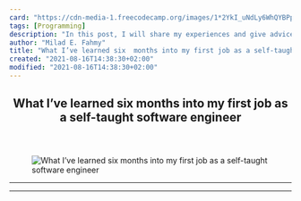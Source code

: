 ```yaml
---
card: "https://cdn-media-1.freecodecamp.org/images/1*2YkI_uNdLy6WhQYBPpKi9g.jpeg"
tags: [Programming]
description: "In this post, I will share my experiences and give advice now"
author: "Milad E. Fahmy"
title: "What I’ve learned six  months into my first job as a self-taught software engineer"
created: "2021-08-16T14:38:30+02:00"
modified: "2021-08-16T14:38:30+02:00"
---
```

<div class="site-wrapper">
<main id="site-main" class="site-main outer">
<div class="inner">
<article class="post-full post tag-programming tag-tech tag-software-development tag-web-development tag-life-lessons ">
<header class="post-full-header">
<h1 class="post-full-title">What I’ve learned six  months into my first job as a self-taught software engineer</h1>
</header>
<figure class="post-full-image">
<picture>
<source media="(max-width: 700px)" sizes="1px" srcset="data:image/gif;base64,R0lGODlhAQABAIAAAAAAAP///yH5BAEAAAAALAAAAAABAAEAAAIBRAA7 1w">
<source media="(min-width: 701px)" sizes="(max-width: 800px) 400px,
(max-width: 1170px) 700px,
1400px" srcset="https://cdn-media-1.freecodecamp.org/images/1*2YkI_uNdLy6WhQYBPpKi9g.jpeg 300w,
https://cdn-media-1.freecodecamp.org/images/1*2YkI_uNdLy6WhQYBPpKi9g.jpeg 600w,
https://cdn-media-1.freecodecamp.org/images/1*2YkI_uNdLy6WhQYBPpKi9g.jpeg 1000w,
https://cdn-media-1.freecodecamp.org/images/1*2YkI_uNdLy6WhQYBPpKi9g.jpeg 2000w">
<img onerror="this.style.display='none'" src="https://cdn-media-1.freecodecamp.org/images/1*2YkI_uNdLy6WhQYBPpKi9g.jpeg" alt="What I’ve learned six  months into my first job as a self-taught software engineer">
</picture>
</figure>
<section class="post-full-content">
<div class="post-content">
</div>
<hr>
<hr>
</section>
</article>
</div>
</main>
</div>
<!-- Google Tag Manager (noscript) -->
<!-- End Google Tag Manager (noscript) -->
